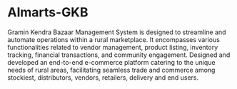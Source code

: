 # Almarts-GKB
Gramin Kendra Bazaar Management System is designed to streamline and automate operations within a rural marketplace. It encompasses various functionalities related to vendor management, product listing, inventory tracking, financial transactions, and community engagement. Designed and developed an end-to-end e-commerce platform catering to the unique needs of rural areas, facilitating seamless trade and commerce among stockiest, distributors, vendors, retailers, delivery and end users. 
